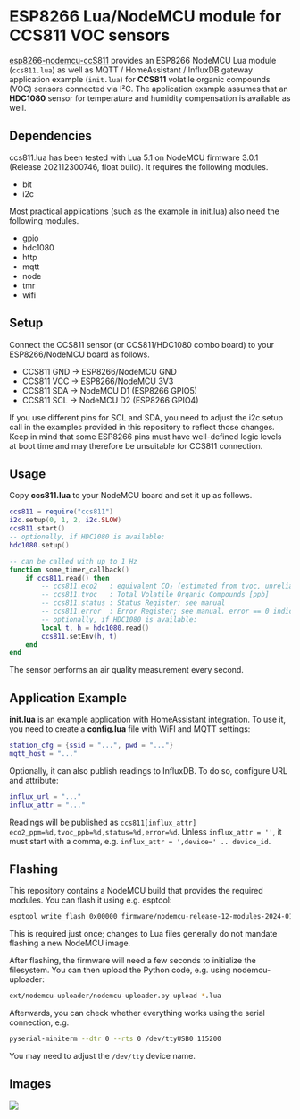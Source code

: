 # ESP8266 Lua/NodeMCU module for CCS811 VOC sensors

[esp8266-nodemcu-ccS811](https://finalrewind.org/projects/esp8266-nodemcu-ccs811/)
provides an ESP8266 NodeMCU Lua module (`ccs811.lua`) as well as MQTT /
HomeAssistant / InfluxDB gateway application example (`init.lua`) for
**CCS811** volatile organic compounds (VOC) sensors connected via I²C.  The
application example assumes that an **HDC1080** sensor for temperature and
humidity compensation is available as well.

## Dependencies

ccs811.lua has been tested with Lua 5.1 on NodeMCU firmware 3.0.1 (Release
202112300746, float build). It requires the following modules.

* bit
* i2c

Most practical applications (such as the example in init.lua) also need the
following modules.

* gpio
* hdc1080
* http
* mqtt
* node
* tmr
* wifi

## Setup

Connect the CCS811 sensor (or CCS811/HDC1080 combo board) to your
ESP8266/NodeMCU board as follows.

* CCS811 GND → ESP8266/NodeMCU GND
* CCS811 VCC → ESP8266/NodeMCU 3V3
* CCS811 SDA → NodeMCU D1 (ESP8266 GPIO5)
* CCS811 SCL → NodeMCU D2 (ESP8266 GPIO4)

If you use different pins for SCL and SDA, you need to adjust the i2c.setup
call in the examples provided in this repository to reflect those changes. Keep
in mind that some ESP8266 pins must have well-defined logic levels at boot time
and may therefore be unsuitable for CCS811 connection.

## Usage

Copy **ccs811.lua** to your NodeMCU board and set it up as follows.

```lua
ccs811 = require("ccs811")
i2c.setup(0, 1, 2, i2c.SLOW)
ccs811.start()
-- optionally, if HDC1080 is available:
hdc1080.setup()

-- can be called with up to 1 Hz
function some_timer_callback()
	if ccs811.read() then
		-- ccs811.eco2   : equivalent CO₂ (estimated from tvoc, unreliable) [ppm]
		-- ccs811.tvoc   : Total Volatile Organic Compounds [ppb]
		-- ccs811.status : Status Register; see manual
		-- ccs811.error  : Error Register; see manual. error == 0 indicates that everything is alright.
		-- optionally, if HDC1080 is available:
		local t, h = hdc1080.read()
		ccs811.setEnv(h, t)
	end
end
```

The sensor performs an air quality measurement every second.

## Application Example

**init.lua** is an example application with HomeAssistant integration.
To use it, you need to create a **config.lua** file with WiFI and MQTT settings:

```lua
station_cfg = {ssid = "...", pwd = "..."}
mqtt_host = "..."
```

Optionally, it can also publish readings to InfluxDB.
To do so, configure URL and attribute:

```lua
influx_url = "..."
influx_attr = "..."
```

Readings will be published as `ccs811[influx_attr] eco2_ppm=%d,tvoc_ppb=%d,status=%d,error=%d`.
Unless `influx_attr = ''`, it must start with a comma, e.g. `influx_attr = ',device=' .. device_id`.

## Flashing

This repository contains a NodeMCU build that provides the required modules.
You can flash it using e.g. esptool:

```bash
esptool write_flash 0x00000 firmware/nodemcu-release-12-modules-2024-01-18-19-25-08-float.bin
```

This is required just once; changes to Lua files generally do not mandate
flashing a new NodeMCU image.

After flashing, the firmware will need a few seconds to initialize the
filesystem. You can then upload the Python code, e.g. using nodemcu-uploader:

```bash
ext/nodemcu-uploader/nodemcu-uploader.py upload *.lua
```

Afterwards, you can check whether everything works using the serial connection,
e.g.

```bash
pyserial-miniterm --dtr 0 --rts 0 /dev/ttyUSB0 115200
```

You may need to adjust the `/dev/tty` device name.

## Images

![](https://finalrewind.org/projects/esp8266-nodemcu-ccs811/media/hass.png)
